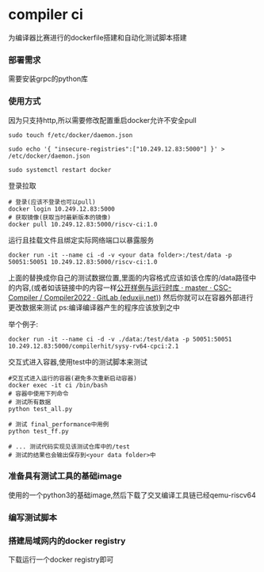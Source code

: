 # compiler ci

为编译器比赛进行的dockerfile搭建和自动化测试脚本搭建

### 部署需求

需要安装grpc的python库

### 使用方式

因为只支持http,所以需要修改配置重启docker允许不安全pull

```
sudo touch f/etc/docker/daemon.json

sudo echo '{ "insecure-registries":["10.249.12.83:5000"] }' > /etc/docker/daemon.json

sudo systemctl restart docker
```

登录拉取

```
# 登录(应该不登录也可以pull)
docker login 10.249.12.83:5000
# 获取镜像(获取当时最新版本的镜像)
docker pull 10.249.12.83:5000/riscv-ci:1.0
```

运行且挂载文件且绑定实际网络端口以暴露服务

```
docker run -it --name ci -d -v <your data folder>:/test/data -p 50051:50051 10.249.12.83:5000/riscv-ci:1.0
```

上面的替换成你自己的测试数据位置,里面的内容格式应该如该仓库的/data路径中的内容,(或者如该链接中的内容一样[公开样例与运行时库 · master · CSC-Compiler / Compiler2022 · GitLab (](https://gitlab.eduxiji.net/nscscc/compiler2022/-/tree/master/%E5%85%AC%E5%BC%80%E6%A0%B7%E4%BE%8B%E4%B8%8E%E8%BF%90%E8%A1%8C%E6%97%B6%E5%BA%93)[eduxiji.net](http://eduxiji.net)[)](https://gitlab.eduxiji.net/nscscc/compiler2022/-/tree/master/%E5%85%AC%E5%BC%80%E6%A0%B7%E4%BE%8B%E4%B8%8E%E8%BF%90%E8%A1%8C%E6%97%B6%E5%BA%93)) 然后你就可以在容器外部进行更改数据来测试 ps:编译编译器产生的程序应该放到之中

举个例子:

```
docker run -it --name ci -d -v ./data:/test/data -p 50051:50051 10.249.12.83:5000/compilerhit/sysy-rv64-cpci:2.1
```

交互式进入容器,使用test中的测试脚本来测试

```
#交互式进入运行的容器(避免多次重新启动容器)
docker exec -it ci /bin/bash
# 容器中使用下列命令
# 测试所有数据
python test_all.py 

# 测试 final_performance中用例
python test_ff.py

# ... 测试代码实现见该测试仓库中的/test
# 测试的结果也会输出保存到<your data folder>中
```

### 准备具有测试工具的基础image

使用的一个python3的基础image,然后下载了交叉编译工具链已经qemu-riscv64

### 编写测试脚本

### 搭建局域网内的docker registry

下载运行一个docker registry即可